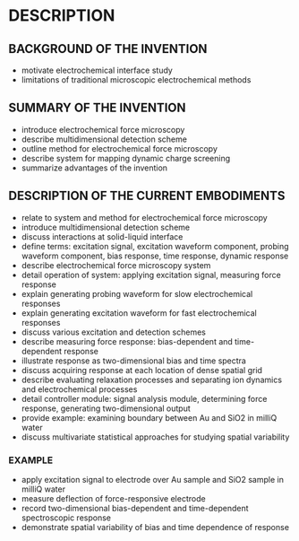 # DESCRIPTION

## BACKGROUND OF THE INVENTION

- motivate electrochemical interface study
- limitations of traditional microscopic electrochemical methods

## SUMMARY OF THE INVENTION

- introduce electrochemical force microscopy
- describe multidimensional detection scheme
- outline method for electrochemical force microscopy
- describe system for mapping dynamic charge screening
- summarize advantages of the invention

## DESCRIPTION OF THE CURRENT EMBODIMENTS

- relate to system and method for electrochemical force microscopy
- introduce multidimensional detection scheme
- discuss interactions at solid-liquid interface
- define terms: excitation signal, excitation waveform component, probing waveform component, bias response, time response, dynamic response
- describe electrochemical force microscopy system
- detail operation of system: applying excitation signal, measuring force response
- explain generating probing waveform for slow electrochemical responses
- explain generating excitation waveform for fast electrochemical responses
- discuss various excitation and detection schemes
- describe measuring force response: bias-dependent and time-dependent response
- illustrate response as two-dimensional bias and time spectra
- discuss acquiring response at each location of dense spatial grid
- describe evaluating relaxation processes and separating ion dynamics and electrochemical processes
- detail controller module: signal analysis module, determining force response, generating two-dimensional output
- provide example: examining boundary between Au and SiO2 in milliQ water
- discuss multivariate statistical approaches for studying spatial variability

### EXAMPLE

- apply excitation signal to electrode over Au sample and SiO2 sample in milliQ water
- measure deflection of force-responsive electrode
- record two-dimensional bias-dependent and time-dependent spectroscopic response
- demonstrate spatial variability of bias and time dependence of response

